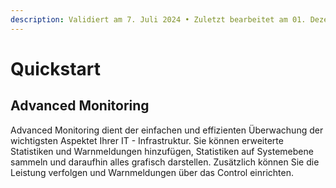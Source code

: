 ```yaml
---
description: Validiert am 7. Juli 2024 • Zuletzt bearbeitet am 01. Dezember 2024
---
```


# Quickstart

## Advanced Monitoring

Advanced Monitoring dient der einfachen und effizienten Überwachung der wichtigsten Aspektet Ihrer IT - Infrastruktur. Sie können erweiterte Statistiken und Warnmeldungen hinzufügen, Statistiken auf Systemebene sammeln und daraufhin alles grafisch darstellen. Zusätzlich können Sie die Leistung verfolgen und Warnmeldungen über das Control einrichten.

